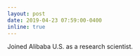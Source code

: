 ```yaml
---
layout: post
date: 2019-04-23 07:59:00-0400
inline: true
---
```

Joined Alibaba U.S. as a research scientist.

